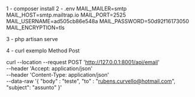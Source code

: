 1 - composer install
2 - .env
MAIL_MAILER=smtp
MAIL_HOST=smtp.mailtrap.io
MAIL_PORT=2525
MAIL_USERNAME=ad505cb86e548a
MAIL_PASSWORD=50d92f16173050
MAIL_ENCRYPTION=tls

3 - php artisan serve

4 - curl exemplo Method Post 

curl --location --request POST 'http://127.0.0.1:8001/api/email' \
--header 'Accept: application/json' \
--header 'Content-Type: application/json' \
--data-raw '{
    "body" : "teste",
    "to" : "rubens.curvello@hotmail.com",
    "subject": "assunto"
}'